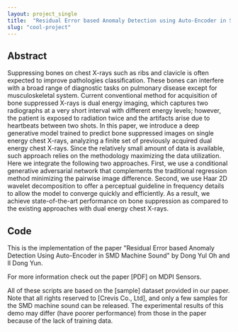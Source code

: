 ```yaml
---
layout: project_single
title:  "Residual Error based Anomaly Detection using Auto-Encoder in SMD Machine"
slug: "cool-project"
---
```


## Abstract

Suppressing bones on chest X-rays such as ribs and clavicle is often expected to improve pathologies classification. These bones can interfere with a broad range of diagnostic tasks on pulmonary disease except for musculoskeletal system. Current conventional method for acquisition of bone suppressed X-rays is dual energy imaging, which captures two radiographs at a very short interval with different energy levels; however, the patient is exposed to radiation twice and the artifacts arise due
to heartbeats between two shots. In this paper, we introduce a deep generative model trained to predict bone suppressed images on single energy chest X-rays, analyzing a finite set of previously acquired dual energy chest X-rays. Since the relatively small amount of data is available, such approach relies on the methodology maximizing the data utilization. Here we integrate the following two approaches. First, we use a conditional generative adversarial network that complements the traditional regression method minimizing the pairwise image difference. Second, we use Haar 2D wavelet decomposition to offer a perceptual guideline in frequency details to allow the model to converge quickly and efficiently. As a result, we achieve state-of-the-art performance on bone suppression as compared to the existing approaches with dual energy chest X-rays.


## Code 

This is the implementation of the paper "Residual Error based Anomaly Detection Using Auto-Encoder in SMD Machine Sound" by Dong Yul Oh and Il Dong Yun.

For more information check out the paper [PDF] on MDPI Sensors.

All of these scripts are based on the [sample] dataset provided in our paper. Note that all rights reserved to [Crevis Co., Ltd], and only a few samples for the SMD machine sound can be released. The experimental results of this demo may differ (have poorer performance) from those in the paper because of the lack of training data.
